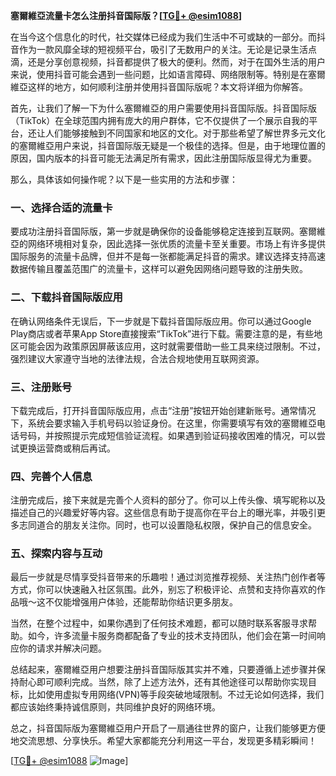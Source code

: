 **塞爾維亞流量卡怎么注册抖音国际版？[[TG💪+ @esim1088](https://t.me/s/esim1088)]**

在当今这个信息化的时代，社交媒体已经成为我们生活中不可或缺的一部分。而抖音作为一款风靡全球的短视频平台，吸引了无数用户的关注。无论是记录生活点滴，还是分享创意视频，抖音都提供了极大的便利。然而，对于在国外生活的用户来说，使用抖音可能会遇到一些问题，比如语言障碍、网络限制等。特别是在塞爾維亞这样的地方，如何顺利注册并使用抖音国际版呢？本文将详细为你解答。

首先，让我们了解一下为什么塞爾維亞的用户需要使用抖音国际版。抖音国际版（TikTok）在全球范围内拥有庞大的用户群体，它不仅提供了一个展示自我的平台，还让人们能够接触到不同国家和地区的文化。对于那些希望了解世界多元文化的塞爾維亞用户来说，抖音国际版无疑是一个极佳的选择。但是，由于地理位置的原因，国内版本的抖音可能无法满足所有需求，因此注册国际版显得尤为重要。

那么，具体该如何操作呢？以下是一些实用的方法和步骤：

### **一、选择合适的流量卡**
要成功注册抖音国际版，第一步就是确保你的设备能够稳定连接到互联网。塞爾維亞的网络环境相对复杂，因此选择一张优质的流量卡至关重要。市场上有许多提供国际服务的流量卡品牌，但并不是每一张都能满足抖音的需求。建议选择支持高速数据传输且覆盖范围广的流量卡，这样可以避免因网络问题导致的注册失败。

### **二、下载抖音国际版应用**
在确认网络条件无误后，下一步就是下载抖音国际版应用。你可以通过Google Play商店或者苹果App Store直接搜索“TikTok”进行下载。需要注意的是，有些地区可能会因为政策原因屏蔽该应用，这时就需要借助一些工具来绕过限制。不过，强烈建议大家遵守当地的法律法规，合法合规地使用互联网资源。

### **三、注册账号**
下载完成后，打开抖音国际版应用，点击“注册”按钮开始创建新账号。通常情况下，系统会要求输入手机号码以验证身份。在这里，你需要填写有效的塞爾維亞电话号码，并按照提示完成短信验证流程。如果遇到验证码接收困难的情况，可以尝试更换运营商或稍后再试。

### **四、完善个人信息**
注册完成后，接下来就是完善个人资料的部分了。你可以上传头像、填写昵称以及描述自己的兴趣爱好等内容。这些信息有助于提高你在平台上的曝光率，并吸引更多志同道合的朋友关注你。同时，也可以设置隐私权限，保护自己的信息安全。

### **五、探索内容与互动**
最后一步就是尽情享受抖音带来的乐趣啦！通过浏览推荐视频、关注热门创作者等方式，你可以快速融入社区氛围。此外，别忘了积极评论、点赞和支持你喜欢的作品哦～这不仅能增强用户体验，还能帮助你结识更多朋友。

当然，在整个过程中，如果你遇到了任何技术难题，都可以随时联系客服寻求帮助。如今，许多流量卡服务商都配备了专业的技术支持团队，他们会在第一时间响应你的请求并解决问题。

总结起来，塞爾維亞用户想要注册抖音国际版其实并不难，只要遵循上述步骤并保持耐心即可顺利完成。当然，除了上述方法外，还有其他途径可以帮助你实现目标，比如使用虚拟专用网络(VPN)等手段突破地域限制。不过无论如何选择，我们都应该始终秉持诚信原则，共同维护良好的网络环境。

总之，抖音国际版为塞爾維亞用户开启了一扇通往世界的窗户，让我们能够更方便地交流思想、分享快乐。希望大家都能充分利用这一平台，发现更多精彩瞬间！

[[TG💪+ @esim1088](https://t.me/s/esim1088) ![Image](https://i.postimg.cc/4NQfJmqS/Snipaste-2025-05-13-00-14-12.png)]